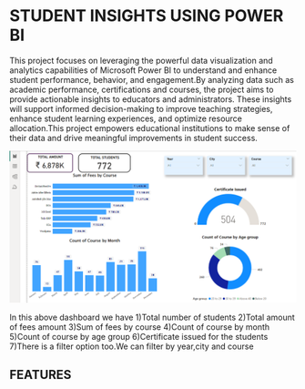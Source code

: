 # STUDENT INSIGHTS USING POWER BI

This project focuses on leveraging the powerful data visualization and analytics capabilities of Microsoft Power BI to understand and enhance student performance, behavior, and engagement.By analyzing data such as academic performance, certifications and courses, the project aims to provide actionable insights to educators and administrators. These insights will support informed decision-making to improve teaching strategies, enhance student learning experiences, and optimize resource allocation.This project empowers educational institutions to make sense of their data and drive meaningful improvements in student success.


![image](https://github.com/SAKTHISWAR/PowerBI/blob/main/6.png)


In this above dashboard we have 
1)Total number of students
2)Total amount of fees amount
3)Sum of fees by course
4)Count of course by month
5)Count of course by age group
6)Certificate issued for the students
7)There is a filter option too.We can filter by year,city and course

## FEATURES


